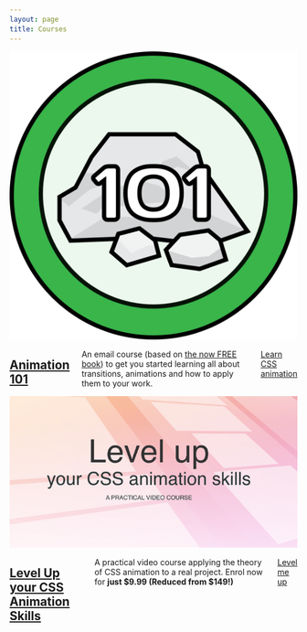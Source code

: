 ```yaml
---
layout: page
title: Courses
---
```


<div class="row">
  <article class="course">
    <div class="course-image two columns">
      <a href="/courses/animation-101/"><img src="/images/courses/animation_101/badge.svg" alt="CSS Animation 101"></a>
    </div>
    <div class="course-details four columns">
      <h2><a href="/courses/animation-101/">Animation 101</a></h2>
      <p>An email course (based on <a href="http://eepurl.com/dPELWj">the now FREE book</a>) to get you started learning all about transitions, animations and how to apply them to your work.</p>
      <p class="button"><a href="/courses/animation-101/">Learn CSS animation</a></p>
    </div>
  </article>
  <article class="course">
    <div class="course-image two columns">
      <a href="http://courses.cssanimation.rocks/p/level-up"><img src="/images/courses/levelup/cover2.png" alt="Level Up your CSS Animation Skills"></a>
    </div>
    <div class="course-details four columns">
      <h2><a href="https://www.udemy.com/level-up-your-css-animation-skills/?couponCode=SITELINK">Level Up your CSS Animation Skills</a></h2>
      <p>A practical video course applying the theory of CSS animation to a real project. Enrol now for <strong>just $9.99 (Reduced from $149!)</strong></p>
      <p class="button"><a href="https://www.udemy.com/level-up-your-css-animation-skills/?couponCode=SITELINK">Level me up</a></p>
    </div>
  </article>
</div>
